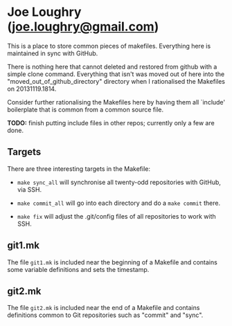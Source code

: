 Joe Loughry (joe.loughry@gmail.com)
===========

This is a place to store common pieces of makefiles.  Everything here is maintained
in sync with GitHub.

There is nothing here that cannot deleted and restored from github with a simple clone
command. Everything that isn't was moved out of here into the "moved_out_of_github_directory"
directory when I rationalised the Makefiles on 20131119.1814.

Consider further rationalising the Makefiles here by having them all `include' boilerplate
that is common from a common source file.

**TODO:** finish putting include files in other repos; currently only a few are done.

Targets
-------

There are three interesting targets in the Makefile:

 - `make sync_all` will synchronise all twenty-odd repositories with GitHub, via SSH.

 - `make commit_all` will go into each directory and do a `make commit` there.

 - `make fix` will adjust the .git/config files of all repositories to work with SSH.

git1.mk
-------

The file `git1.mk` is included near the beginning of a Makefile and contains some variable
definitions and sets the timestamp.

git2.mk
-------

The file `git2.mk` is included near the end of a Makefile and contains definitions common
to Git repositories such as "commit" and "sync".

